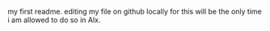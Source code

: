 my first readme.
editing my file on github locally for this will be the only time i am allowed to do so in Alx.
